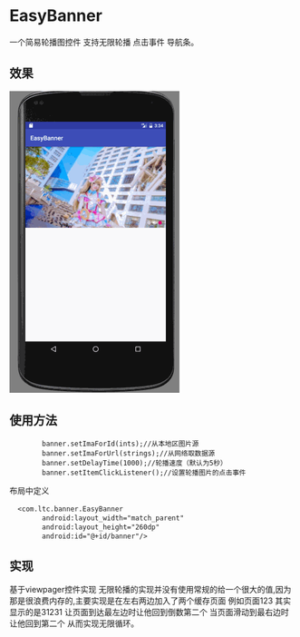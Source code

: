 # EasyBanner
一个简易轮播图控件 支持无限轮播 点击事件 导航条。
## 效果
![show](https://github.com/litian1a/EasyBanner/blob/master/gif/easy_banner.gif)
## 使用方法
```
        banner.setImaForId(ints);//从本地区图片源
        banner.setImaForUrl(strings);//从网络取数据源
        banner.setDelayTime(1000);//轮播速度（默认为5秒）
        banner.setItemClickListener();//设置轮播图片的点击事件

```
布局中定义
```
  <com.ltc.banner.EasyBanner
        android:layout_width="match_parent"
        android:layout_height="260dp"
        android:id="@+id/banner"/>
```
## 实现
基于viewpager控件实现  无限轮播的实现并没有使用常规的给一个很大的值,因为那是很浪费内存的,主要实现是在左右两边加入了两个缓存页面 例如页面123 其实显示的是31231 让页面到达最左边时让他回到倒数第二个 当页面滑动到最右边时让他回到第二个 从而实现无限循环。
